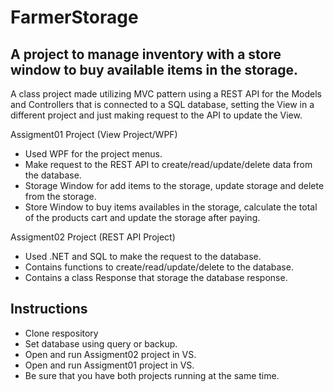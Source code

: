 # FarmerStorage

## A project to manage inventory with a store window to buy available items in the storage.

A class project made utilizing MVC pattern using a REST API for the Models and Controllers that is connected to a SQL database, setting the View in a different project and just making request to the API to update the View.

Assigment01 Project (View Project/WPF)
+ Used WPF for the project menus.
+ Make request to the REST API to create/read/update/delete data from the database.
+ Storage Window for add items to the storage, update storage and delete from the storage.
+ Store Window to buy items availables in the storage, calculate the total of the products cart and update the storage after paying.

Assigment02 Project (REST API Project)
+ Used .NET and SQL to make the request to the database.
+ Contains functions to create/read/update/delete to the database.
+ Contains a class Response that storage the database response.

## Instructions
+ Clone respository
+ Set database using query or backup.
+ Open and run Assigment02 project in VS.
+ Open and run Assigment01 project in VS.
+ Be sure that you have both projects running at the same time.